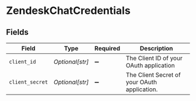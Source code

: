 # ZendeskChatCredentials


## Fields

| Field                                        | Type                                         | Required                                     | Description                                  |
| -------------------------------------------- | -------------------------------------------- | -------------------------------------------- | -------------------------------------------- |
| `client_id`                                  | *Optional[str]*                              | :heavy_minus_sign:                           | The Client ID of your OAuth application      |
| `client_secret`                              | *Optional[str]*                              | :heavy_minus_sign:                           | The Client Secret of your OAuth application. |